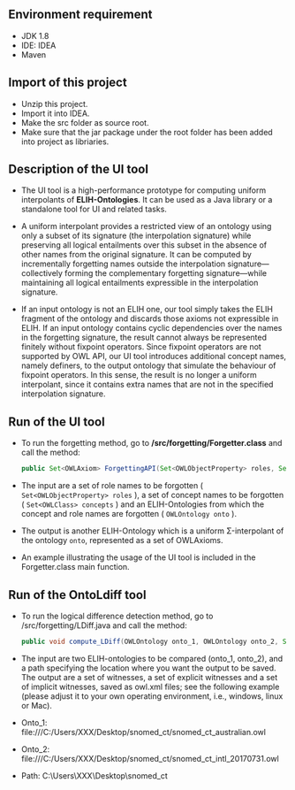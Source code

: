 ## Environment requirement

* JDK 1.8
* IDE: IDEA 
* Maven

## Import of this project

* Unzip this project.
* Import it into IDEA.
* Make the src folder as source root.
* Make sure that the jar package under the root folder has been added into project as libriaries.

## Description of the UI tool

* The UI tool is a high-performance prototype for computing uniform interpolants of **ELIH-Ontologies**. It can be used as a Java library or a standalone tool for UI and related tasks.

* A uniform interpolant provides a restricted view of an ontology using only a subset of its signature (the interpolation signature) while preserving all logical entailments over this subset in the absence of other names from the original signature. It can be computed by incrementally forgetting names outside the interpolation signature—collectively forming the complementary forgetting signature—while maintaining all logical entailments expressible in the interpolation signature.

* If an input ontology is not an ELIH one, our tool simply takes the ELIH fragment of the ontology and discards those axioms not expressible in ELIH. If an input ontology contains cyclic dependencies over the names in the forgetting signature, the result cannot always be represented finitely without fixpoint operators. Since fixpoint operators are not supported by OWL API, our UI tool introduces additional concept names, namely definers, to the output ontology that simulate the behaviour of fixpoint operators. In this sense, the result is no longer a uniform interpolant, since it contains extra names that are not in the specified interpolation signature.

## Run of the UI tool

* To run the forgetting method, go to  **/src/forgetting/Forgetter.class** and call the method: 

  ```java
  public Set<OWLAxiom> ForgettingAPI(Set<OWLObjectProperty> roles, Set<OWLClass> concepts, OWLOntology onto)
  ```

* The input are a set of role names to be forgotten  ( ``` Set<OWLObjectProperty> roles ``` ),  a set of concept names to be forgotten ( ``` Set<OWLClass> concepts ``` ) and an ELIH-Ontologies from which the concept and role names are forgotten ( ``` OWLOntology onto ``` ).

* The output is another ELIH-Ontology which is a uniform Σ-interpolant of the ontology ``onto``, represented as a set of OWLAxioms.

* An example illustrating the usage of the UI tool is included in the Forgetter.class main function.

## Run of the OntoLdiff tool

* To run the logical difference detection method, go to /src/forgetting/LDiff.java and call the method: 

  ```java
  public void compute_LDiff(OWLOntology onto_1, OWLOntology onto_2, String path)
  ```

* The input are two ELIH-ontologies to be compared (onto_1, onto_2), and a path specifying the location where you want the output to be saved. The output are a set of witnesses, a set of explicit witnesses and a set of implicit witnesses, saved as owl.xml files; see the following example (please adjust it to your own operating environment, i.e., windows, linux or Mac).

* Onto_1: file:///C:/Users/XXX/Desktop/snomed_ct/snomed_ct_australian.owl

* Onto_2: file:///C:/Users/XXX/Desktop/snomed_ct/snomed_ct_intl_20170731.owl 

* Path: C:\Users\XXX\Desktop\snomed_ct
